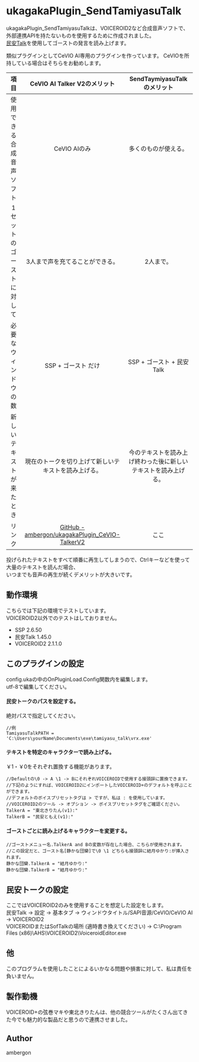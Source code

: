 # ukagakaPlugin_SendTamiyasuTalk
ukagakaPlugin_SendTamiyasuTalkは、VOICEROID2など合成音声ソフトで、外部連携APIを持たないものを使用するために作成されました。<br>
[民安Talk](https://publish-tool.blogspot.com/2012/09/voiceroid-live-gear2ch-niconama-comment.html)を使用してゴーストの発言を読み上げます。<br>

類似プラグインとしてCeVIO AI専用のプラグインを作っています。
CeVIOを所持している場合はそちらをお勧めします。




|項目|CeVIO AI Talker V2のメリット|SendTaymiyasuTalkのメリット|
|:--:|:--:|:--:|
|使用できる合成音声ソフト|CeVIO AIのみ|多くのものが使える。|
|1セットのゴーストに対して|3人まで声を充てることができる。|2人まで。|
|必要なウィンドウの数|SSP + ゴースト だけ| SSP + ゴースト + 民安Talk|
|新しいテキストが来たとき|現在のトークを切り上げて新しいテキストを読み上げる。|今のテキストを読み上げ終わった後に新しいテキストを読み上げる。|
|リンク| [GitHub - ambergon/ukagakaPlugin_CeVIO-TalkerV2](https://github.com/ambergon/ukagakaPlugin_CeVIO-TalkerV2) |ここ|


投げられたテキストをすべて順番に再生してしまうので、Ctrlキーなどを使って大量のテキストを読んだ場合、<br>
いつまでも音声の再生が続くデメリットが大きいです。<br>


## 動作環境
こちらでは下記の環境でテストしています。<br>
VOICEROID2以外でのテストはしておりません。<br>

- SSP 2.6.50
- 民安Talk 1.45.0
- VOICEROID2 2.1.1.0


## このプラグインの設定
config.ukaの中のOnPluginLoad.Config関数内を編集します。<br>
utf-8で編集してください。<br>


#### 民安トークのパスを設定する。
絶対パスで指定してください。<br>
```{ .config.uka }
//例
TamiyasuTalkPATH = 'C:\Users\yourName\Documents\exe\tamiyasu_talk\vrx.exe'
```


#### テキストを特定のキャラクターで読み上げる。
￥1・￥0をそれぞれ置換する機能があります。<br>
```{ .config.uka }
//Defaultの\0 -> A \1 -> BにそれぞれVOICEROIDで使用する接頭辞に置換できます。
//下記のようにすれば、VOICEROID2にインポートしたVOICEROID+のデフォルトを呼ぶことができます。
//デフォルトのボイスプリセットタグは > ですが、私は : を使用しています。
//VOICEROID2のツール -> オプション -> ボイスプリセットタグをご確認ください。
TalkerA = "東北きりたん(v1):"
TalkerB = "民安ともえ(v1):"
```


#### ゴーストごとに読み上げるキャラクターを変更する。
```
//ゴーストメニュー名.TalkerA and Bの変数が存在した場合、こちらが使用されます。
//この設定だと、ゴースト名[静かな団欒]で\0 \1 どちらも接頭辞に結月ゆかり:が挿入されます。
静かな団欒.TalkerA = "結月ゆかり:"
静かな団欒.TalkerB = "結月ゆかり:"
```


## 民安トークの設定
ここではVOICEROID2のみを使用することを想定した設定をします。<br>
民安Talk -> 設定 -> 基本タブ -> ウィンドウタイトル/SAPI音源/CeVIO/CeVIO AI -> VOICEROID2<br>
VOICEROIDまたはSofTalkの場所 (適時書き換えてください) -> C:\Program Files (x86)\AHS\VOICEROID2\VoiceroidEditor.exe<br>


## 他
このプログラムを使用したことによるいかなる問題や損害に対して、私は責任を負いません。<br>


## 製作動機
VOICEROID+の弦巻マキや東北きりたんは、他の競合ツールがたくさん出てきた今でも魅力的な製品だと思うので連携させました。<br>


## Author
ambergon


